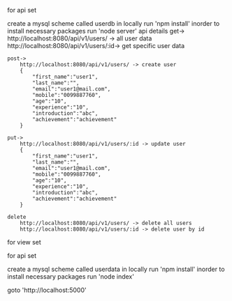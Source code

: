 for api set

create a mysql scheme called userdb in locally
run 'npm install' inorder to install necessary packages
run 'node server'
api details
    get-> 
        http://localhost:8080/api/v1/users/ -> all user data
        http://localhost:8080/api/v1/users/:id-> get specific user data

    post->
        http://localhost:8080/api/v1/users/ -> create user
        {
            "first_name":"user1",
            "last_name":"",
            "email":"user1@mail.com",
            "mobile":"0099887760",
            "age":"10",
            "experience":"10",
            "introduction":"abc",
            "achievement":"achievement"
        }

    put->
        http://localhost:8080/api/v1/users/:id -> update user
        {
            "first_name":"user1",
            "last_name":"",
            "email":"user1@mail.com",
            "mobile":"0099887760",
            "age":"10",
            "experience":"10",
            "introduction":"abc",
            "achievement":"achievement"
        }

    delete
        http://localhost:8080/api/v1/users/ -> delete all users
        http://localhost:8080/api/v1/users/:id -> delete user by id


for view set

for api set

create a mysql scheme called userdata in locally
run 'npm install' inorder to install necessary packages
run 'node index'

goto 'http://localhost:5000'